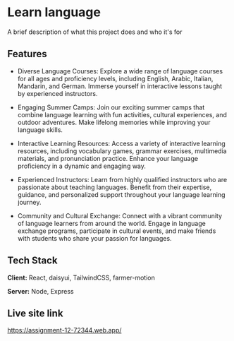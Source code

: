 
# Learn language

A brief description of what this project does and who it's for


## Features

- Diverse Language Courses: Explore a wide range of language courses for all ages and proficiency levels, including English, Arabic, Italian, Mandarin, and German. Immerse yourself in interactive lessons taught by experienced instructors.
- Engaging Summer Camps: Join our exciting summer camps that combine language learning with fun activities, cultural experiences, and outdoor adventures. Make lifelong memories while improving your language skills.
- Interactive Learning Resources: Access a variety of interactive learning resources, including vocabulary games, grammar exercises, multimedia materials, and pronunciation practice. Enhance your language proficiency in a dynamic and engaging way.
- Experienced Instructors: Learn from highly qualified instructors who are passionate about teaching languages. Benefit from their expertise, guidance, and personalized support throughout your language learning journey.

- Community and Cultural Exchange: Connect with a vibrant community of language learners from around the world. Engage in language exchange programs, participate in cultural events, and make friends with students who share your passion for languages.


## Tech Stack

**Client:** React, daisyui, TailwindCSS, farmer-motion

**Server:** Node, Express


## Live site link

https://assignment-12-72344.web.app/